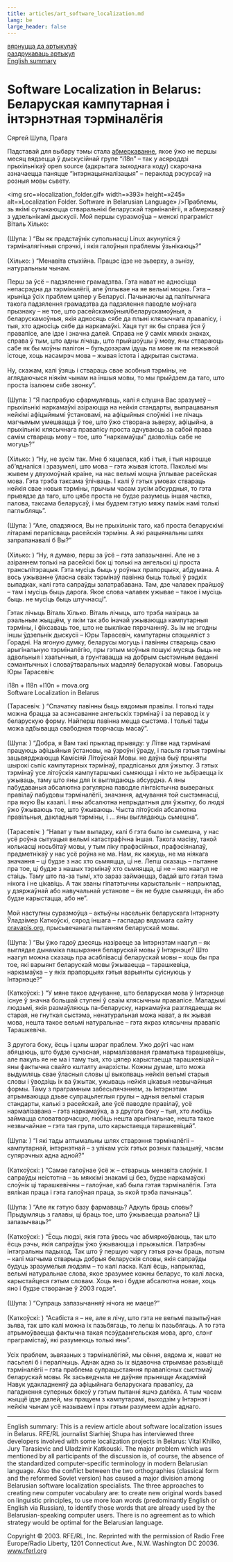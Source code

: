 ```yaml
---
title: articles/art_software_localization.md 
lang: be
large_header: false
---
```








<a href=»articles_by.html»>вярнуцца да артыкулаў</a><br />
<a href=»#»>раздрукаваць артыкул</a><br />
<a href=»#english»>English summary</a>

<h1 id=»software-localization-in-belarus-беларуская-кампутарная-і-інтэрнэтная-тэрміналёгія»>Software Localization in Belarus:<br />
Беларуская кампутарная і інтэрнэтная тэрміналёгія</h1>

Сяргей Шупа, Прага


Падставай для выбару тэмы стала <a href=»http://www.mova.org/lists-archives/i18n/»>абмеркаванне</a>, якое ўжо не  першы месяц вядзецца ў дыскусійнай групе “і18n” – так у асяроддзі прыхільнікаў open source (адкрытага зыходнага коду) скарочана азначаецца паняцце “інтэрнацыяналізацыя” – пераклад рэсурсаў на розныя мовы сьвету.


<img src=»localization_folder.gif» width=»393» height=»245» alt=»Localization Folder. Software in Belarusian Language» />Праблемы, зь якімі сутыкаюцца стваральнікі беларускай тэрміналёгіі, я абмеркаваў з удзельнікамі дыскусіі. Мой першы суразмоўца – менскі праграміст Віталь Хілько:<br />
<br />
(Шупа: ) “Вы як прадстаўнік супольнасці Linux акунуліся ў тэрміналягічныя спрэчкі, і якія галоўныя праблемы ўзьнікаюць?”<br />
<br />
(Хілько: ) “Менавіта стыхійна. Працэс ідзе не  зьверху, а зьнізу, натуральным чынам.


Перш за ўсё – падзяленне грамадзтва. Гэта нават не адносіцца непасрэдна да тэрміналёгіі, але ўплывае на яе вельмі моцна. Гэта – крыніца ўсіх праблем цяпер у Беларусі. Пачынаючы ад палітычнага такога падзялення грамадзтва да падзялення паводле моўнага прызнаку – не  тое, што расейскамоўныя/беларускамоўныя, а беларускамоўныя, якія адносяць сябе да плыні клясычнага правапісу, і тыя, хто адносіць сябе да наркамаўкі. Хаця тут як бы справа ўся ў правапісе, але ідзе і значна далей. Справа не ў саміх мяккіх знаках, справа ў тым, што адны лічаць, што прыйшоўшы ў мову, яны ствараюць сабе як бы моўны палігон – бульдозэрам ідуць па мове як па нежывой істоце, хоць насамрэч мова – жывая істота і адкрытая сыстэма.<br />
<br />
Ну, скажам, калі ўзяць і ствараць свае асобныя тэрміны, не аглядаючыся ніякім чынам на іншыя мовы, то мы прыйдзем да таго, што проста ізалюем сябе звонку”.<br />
<br />
(Шупа: ) “Я паспрабую сфармуляваць, калі я слушна Вас зразумеў – прыхільнікі наркамаўкі азіраюцца на нейкія стандарты, выпрацаваныя нейкімі афіцыйнымі ўстановамі, на афіцыйныя слоўнікі і не  лічаць магчымым умешвацца ў тое, што ўжо створана зьверху, афіцыйна, а прыхільнікі клясычнага правапісу проста адчуваюць за сабой права самім ствараць мову – тое, што “наркамаўцы” дазволіць сабе не  могуць?”<br />
<br />
(Хілько: ) “Ну, не зусім так. Мне б хацелася, каб і тыя, і тыя нарэшце аб’ядналіся і зразумелі, што мова – гэта жывая істота. Паколькі мы жывем у двухмоўнай краіне, на нас вельмі моцна ўплывае расейская мова. Гэта трэба таксама ўлічваць. І калі ў гэтых умовах ствараць нейкія свае новыя тэрміны, прычым часам зусім абсурдныя, то гэта прывядзе да таго, што цябе проста не  будзе разумець іншая частка, палова, таксама беларусаў, і мы будзем гэтую мяжу паміж намі толькі паглыбляць”.<br />
<br />
(Шупа: ) “Але, спадзяюся, Вы не прыхільнік таго, каб проста беларускімі літарамі перапісваць расейскія тэрміны. А які рацыянальны шлях запрапанавалі б Вы?”<br />
<br />
(Хілько: ) “Ну, я думаю, перш за ўсё – гэта запазычанні. Але не з азіраннем толькі на расейскі бок ці толькі на ангельскі ці проста трансьлітэрацыя. Гэта мусіць быць у роўных прапорцыях, абдумана. А вось ужыванне ўласна сваіх тэрмінаў павінна быць толькі ў рэдкіх выпадках, калі гэта сапраўды запатрабавана. Там, дзе чалавек прайшоў – там і мусіць быць дарога. Якое слова чалавек ужывае – такое і мусіць быць. не  мусіць быць штучнасці”.


Гэтак лічыць Віталь Хілько. Віталь лічыць, што трэба назіраць за рэальным жыццём, у якім так або іначай ужываюцца кампутарныя тэрміны, і фіксаваць тое, што не выклікае пярэчанняў. Зь ім не  згодны іншы ўдзельнік дыскусіі – Юры Тарасевіч, кампутарны спэцыяліст з Горадні. На ягоную думку, беларусы могуць і павінны стварыць сваю арыгінальную тэрміналёгію, пры гэтым моўныя пошукі мусяць быць не адвольныя і хаатычныя, а грунтавацца на добрым сыстэмным веданні сэмантычных і словаўтваральных мадэляў беларускай мовы. Гаворыць Юры Тарасевіч:


i18n + l18n +l10n + mova.org<br />
Software Localization in Belarus


(Тарасевіч: ) “Спачатку павінны быць вядомыя правілы. І толькі тады можна брацца за асэнсаванне ангельскіх тэрмінаў і за перавод іх у беларускую форму. Найперш павінна мецца сыстэма. І толькі тады можа адбывацца свабодная творчасць масаў”.<br />
<br />
(Шупа: ) “Добра, я Вам такі прыклад прывяду: у Літве над тэрмінамі працуюць афіцыйныя ўстановы, на ўзроўні ўраду, і пасьля гэтыя тэрміны зацьвярджаюцца Камісіяй Літоўскай Мовы. не даўна быў прыняты шырокі сьпіс кампутарных тэрмінаў, прадпісаных для ўжытку. З гэтых тэрмінаў усе літоўскія кампутаршчыкі сьмяюцца і ніхто не зьбіраецца іх ужываць, таму што яны для іх выглядаюць абсурдна. А яны пабудаваныя абсалютна рэгулярна паводле лінгвістычна вывераных правілаў пабудовы тэрміналёгіі, значэння, адчування той сыстэмнасці, пра якую Вы казалі. І яны абсалютна непрыдатныя для ўжытку, бо людзі ўжо ўжываюць тое, што ўжываюць. Чыста літоўскія абсалютна правільныя, дакладныя тэрміны, і ... яны выглядаюць сьмешна”.<br />
<br />
(Тарасевіч: ) “Нават у тым выпадку, калі б гэта было ім сьмешна, у нас усё роўна сытуацыя вельмі катастрафічна іншая. Такога масіву, такой колькасці носьбітаў мовы, у тым ліку прафэсійных, прафэсіяналаў, прадметнікаў у нас усё роўна не ма. Нам, як кажуць, не ма ніякага значання – ці будзе з нас хто сьмяяцца, ці не. Лепш сказаць – пытанне пра тое, ці будзе з нашых тэрмінаў хто сьмяяцца, ці не – яно наагул не стаіць. Таму што па-за тымі, хто зараз займаецца, бадай што гэтая тэма нікога і не цікавіць. А так званы гіпатэтычны карыстальнік – напрыклад, у дзяржаўнай або навучальнай установе – ён не  будзе сьмяяцца, ён або будзе карыстацца, або не”.<br />
<br />
Мой наступны суразмоўца – актыўны насельнік беларускага Інтэрнэту Ўладзімер Каткоўскі, сярод іншага – гаспадар вядомага сайту <a href=»http://www.pravapis.org/»>pravapis.org</a>, прысьвечанага пытанням беларускай мовы.<br />
<br />
(Шупа: ) “Вы ўжо гадоў дзесяць назіраеце за Інтэрнэтам наагул – як выглядае дынаміка пашырэння беларускай мовы ў Інтэрнэце? Што наагул можна сказаць пра асаблівасці беларускай мовы – хоць бы пра тое, які варыянт беларускай мовы ўжываецца – тарашкевіца, наркамаўка – у якіх прапорцыях гэтыя варыянты суіснуюць у Інтэрнэце?”


(Каткоўскі: ) “У мяне такое адчуванне, што беларуская мова ў Інтэрнэце існуе ў значна большай ступені ў сваім клясычным правапісе. Маладымі людзьмі, якія размаўляюць па-беларуску, наркамаўка разглядаецца як старая, не гнуткая сыстэма, ненатуральная можа нават, а як жывая мова, нешта такое вельмі натуральнае – гэта якраз клясычны правапіс Тарашкевіча.<br />
<br />
З другога боку, ёсць і цэлы шэраг праблем. Ужо доўгі час нам абяцаюць, што будзе сучасная, нармалізаваная граматыка тарашкевіцы, але пакуль яе не ма і таму тыя, хто цяпер карыстаецца тарашкевіцай – яны фактычна свайго кшталту анархісты. Кожны думае, што можа выдумляць свае ўласныя словы ці выкопваць нейкія вельмі старыя словы і ўводзіць іх ва ўжытак, ужываць нейкія цікавыя незвычайныя формы. Таму з праграмным забесьпячэннем, зь Інтэрнэтам атрымваюцца дзьве супрацьлеглыя групы – адныя вельмі старыя стандарты, калькі з расейскай, але ўсё паводле правілаў, усё нармалізавана – гэта наркамаўка, а з другога боку – тыя, хто любіць займацца словатворчасцю, любіць нешта арыгінальнае, нешта такое незвычайнае – гэта тая група, што карыстаецца тарашкевіцай”.<br />
<br />
(Шупа: ) “І які тады аптымальны шлях стварэння тэрміналёгіі – кампутарнай, інтэрнэтнай – з улікам усіх гэтых розных пазыцыяў, часам супярэчных адна адной?”<br />
<br />
(Каткоўскі: ) “Самае галоўнае ўсё ж – стварыць менавіта слоўнік. І сапраўды неістотна – зь мяккімі знакамі ці без, будзе наркамаўскі слоўнік ці тарашкевічны – галоўнае, каб была гэтая тэрміналёгія. Гэта вялікая праца і гэта галоўная праца, зь якой трэба пачынаць”.<br />
<br />
(Шупа: ) “Але як гэтую базу фармаваць? Адкуль браць словы? Прыдумляць з галавы, ці браць тое, што ўжываецца рэальна? Ці запазычваць?”<br />
<br />
(Каткоўскі: ) “Ёсць людзі, якія гэта ўвесь час абмяркоўваюць, так што ёсць рэчы, якія сапраўды ўжо ўжываюцца і прыжыліся. Патрэбны інтэгральны падыход. Так што ў першую чаргу гэтыя рэчы браць, потым – калі магчыма стварыць добрыя беларускія словы, якія сапраўды будуць зразумелыя людзям – то калі ласка. Калі ёсць, напрыклад, вельмі натуральнае слова, якое зразумее кожны беларус, то калі ласка, карыстайцеся гэтым словам. Хоць яно і будзе абсалютна новае, хоць яно і будзе створанае ў 2003 годзе”.<br />
<br />
(Шупа: ) “Супраць запазычанняў нічога не  маеце?”<br />
<br />
(Каткоўскі: ) “Асабіста я – не, але я лічу, што гэта не  вельмі пазытыўная зьява, так што калі можна іх пазьбягаць, то лепш іх пазьбягаць. А то гэта атрымоўваецца фактычна такая псэўдаангельская мова, арго, слэнг праграмістаў, які разумеюць толькі яны”.<br />
<br />
Усіх праблем, зьвязаных з тэрміналёгіяй, мы сёння, вядома ж, нават не пасьпелі б і пералічыць. Аднак адна зь іх відавочна стрымвае разьвіццё тэрміналёгіі – гэта праблема супрацьстаяння правапісных сыстэмаў беларускай мовы. Як засьведчыла не даўняе прыняцце Акадэміяй Навук удакладненяў да афіцыйнага беларускага правапісу, да пагаднення суперных бакоў у гэтым пытанні яшчэ далёка. А тым часам жыццё ідзе далей, мы працуем з кампутарамі, выходзім у Інтэрнэт і нейкім чынам усё называем і пры гэтым разумеем адзін аднаго.

<span id=»english»></span>
<hr />

English summary: This is a review article about software localization issues in Belarus. RFE/RL journalist Siarhiej Shupa has interviewed three developers involved with some localization projects in Belarus: Vital Khilko, Jury Tarasievic and Uladzimir Katkouski. The major problem which was mentioned by all participants of the discussion is, of course, the absence of the standardized computer-specific terminology in modern Belarusian language. Also the conflict between the two orthographies (classical form and the reformed Soviet version) has caused a major division among Belarusian software localization specialists. The three approaches to creating new computer vocabulary are: to create new original words based on linguistic principles, to use more loan words (predominantly English or English via Russian), to identify those words that are already used by the Belarusian-speaking computer users. There is no agreement as to which strategy would be optimal for the Belarusian language.


Copyright © 2003. RFE/RL, Inc. Reprinted with the permission of Radio Free Europe/Radio Liberty, 1201 Connecticut Ave., N.W. Washington DC 20036. www.rferl.org


